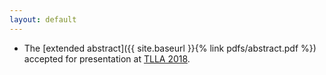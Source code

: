 ```yaml
---
layout: default
---
```


  - The [extended abstract]({{ site.baseurl }}{% link pdfs/abstract.pdf %}) accepted for presentation at [TLLA 2018](http://lipn.univ-paris13.fr/TLLALinearity18/).